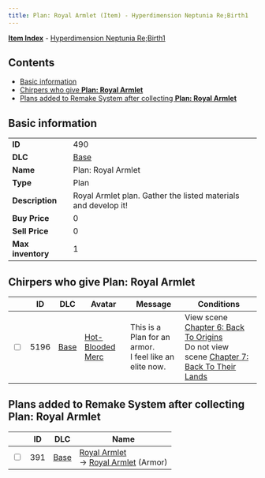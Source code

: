 ```yaml
---
title: Plan: Royal Armlet (Item) - Hyperdimension Neptunia Re;Birth1
---
```


[**Item Index**](/neptunia/rb1/item/index.html) - [Hyperdimension Neptunia Re;Birth1](/neptunia/rb1)

## Contents

- [Basic information](#basic-information)
- [Chirpers who give **Plan: Royal Armlet**](#chirpers-who-give-plan-royal-armlet)
- [Plans added to Remake System after collecting **Plan: Royal Armlet**](#plans-added-to-remake-system-after-collecting-plan-royal-armlet)
## Basic information

|   |   |
| -- | -- |
| **ID** | 490 |
| **DLC** | [Base](/neptunia/rb1/dlc/1-base.html) |
| **Name** | Plan: Royal Armlet |
| **Type** | Plan |
| **Description** | Royal Armlet plan. Gather the listed materials and develop it! |
| **Buy Price** | 0 |
| **Sell Price** | 0 |
| **Max inventory** | 1 |


## Chirpers who give **Plan: Royal Armlet**

|    | ID | DLC | Avatar | Message | Conditions |
| -- | -- | --- | ------ | ------- | ---------- |
| <input type="checkbox" id="rb1-chirper-event-1-5196" class="trackbox" /> | 5196 | [Base](/neptunia/rb1/dlc/1-base.html) | [Hot-Blooded Merc](/neptunia/rb1/undefined/1-253-hot-blooded-merc.html) | This is a Plan for an armor.<br />I feel like an elite now. | View scene [Chapter 6: Back To Origins](/neptunia/rb1/scene/1-607-chapter-6-back-to-origins.html)<br />Do not view scene [Chapter 7: Back To Their Lands](/neptunia/rb1/scene/1-704-chapter-7-back-to-their-lands.html) |


## Plans added to Remake System after collecting **Plan: Royal Armlet**

|    | ID | DLC | Name |
| -- | -- | --- | ---- |
| <input type="checkbox" id="rb1-remake-1-391" class="trackbox" /> | 391 | [Base](/neptunia/rb1/dlc/1-base.html) | [Royal Armlet](/neptunia/rb1/remake/1-391-royal-armlet.html)<br /> → [Royal Armlet](/neptunia/rb1/item/1-2530-royal-armlet.html) (Armor) |
